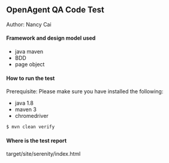 ## OpenAgent QA Code Test
Author: Nancy Cai

#### Framework and design model used
- java maven
- BDD
- page object

#### How to run the test
Prerequisite:
Please make sure you have installed the following:
 - java 1.8
 - maven 3
 - chromedriver
```sh
$ mvn clean verify
```

#### Where is the test report
target/site/serenity/index.html